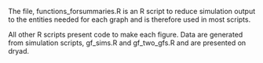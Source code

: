 The file, functions_forsummaries.R is an R script to reduce simulation output to the entities needed for each graph and is therefore used in most scripts. 

All other R scripts present code to make each figure. 
Data are generated from simulation scripts, gf_sims.R and gf_two_gfs.R and are presented on dryad.